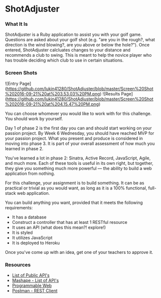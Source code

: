 # ShotAdjuster

### What It Is
ShotAdjuster is a Ruby application to assist you with your golf game.  Questions are asked about your golf shot (e.g. "are you in the rough?, what direction is the wind blowing?, are you above or below the hole?").  Once entered, ShotAdjuster calcluates changes to your distance and recommends a club to swing.  This is meant to help the novice player who has trouble deciding which club to use in certain situations. 

### Screen Shots

![Entry Page] (https://github.com/lukin41280/ShotAdjuster/blob/master/Screen%20Shot%202016-09-21%20at%203.53.03%20PM.png)
![Results Page] (https://github.com/lukin41280/ShotAdjuster/blob/master/Screen%20Shot%202016-09-21%20at%204.15.47%20PM.png)



You can choose whomever you would like to work with for this challenge. You should work by yourself.

Day 1 of phase 2 is the first day you can and should start working on your passion project. By Week 6 Wednesday, you should have reached MVP for your passion project. What you present and produce is considered in moving into phase 3. It is part of your overall assessment of how much you learned in phase 2.

You've learned a lot in phase 2: Sinatra, Active Record, JavaScript, Agile, and much more. Each of these tools is useful in its own right, but together, they give you something much more powerful — the ability to build a web application from nothing.

For this challenge, your assignment is to build something. It can be as practical or trivial as you would want, as long as it is a 100% functional, full-stack web application.

You can build anything you want, provided that it meets the following requirements:

- It has a database
- Construct a controller that has at least 1 RESTful resource
- It uses an API (what does this mean?! explore!)
- It is styled
- It utilizes JavaScript
- It is deployed to Heroku

Once you've come up with an idea, get one of your teachers to approve it.

### Resources
- [List of Public API's](https://www.publicapis.com/)
- [Mashape - List of API's](https://www.mashape.com/)
- [Programmable Web](http://www.programmableweb.com/)
- [Postman - REST Client](https://chrome.google.com/webstore/detail/postman-rest-client-packa/fhbjgbiflinjbdggehcddcbncdddomop?hl=en)
